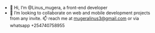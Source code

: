 - 👋 Hi, I’m @Linus_mugera, a front-end developer 
- 💞️ I’m looking to collaborate on web and mobile development projects from any invite.
📫 reach me at mugeralinus3@gmail.com or via whatsapp +254740758955

<!---
Linusmugera/Linusmugera is a ✨ special ✨ repository because its `README.md` (this file) appears on your GitHub profile.
You can click the Preview link to take a look at your changes.
--->
